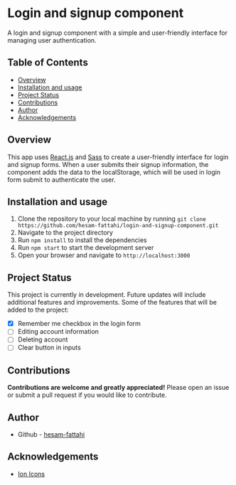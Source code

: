 # Login and signup component

A login and signup component with a simple and user-friendly interface for managing user authentication.

## Table of Contents

- [Overview](#overview)
- [Installation and usage](#installation-and-usage)
- [Project Status](#project-status)
- [Contributions](#contributions)
- [Author](#author)
- [Acknowledgements](#acknowledgements)

## Overview

This app uses [React.js](https://react.dev/) and [Sass](https://sass-lang.com/) to create a user-friendly interface for login and signup forms. When a user submits their signup information, the component adds the data to the localStorage, which will be used in login form submit to authenticate the user.

## Installation and usage

1. Clone the repository to your local machine by running `git clone https://github.com/hesam-fattahi/login-and-signup-component.git`
2. Navigate to the project directory
3. Run `npm install` to install the dependencies
4. Run `npm start` to start the development server
5. Open your browser and navigate to `http://localhost:3000`

## Project Status

This project is currently in development. Future updates will include additional features and improvements.
Some of the features that will be added to the project:

- [x] Remember me checkbox in the login form
- [ ] Editing account information
- [ ] Deleting account
- [ ] Clear button in inputs

## Contributions

**Contributions are welcome and greatly appreciated!** Please open an issue or submit a pull request if you would like to contribute.

## Author

- Github - [hesam-fattahi](https://github.com/hesam-fattahi)

## Acknowledgements

- [Ion Icons](https://ionic.io/ionicons)
